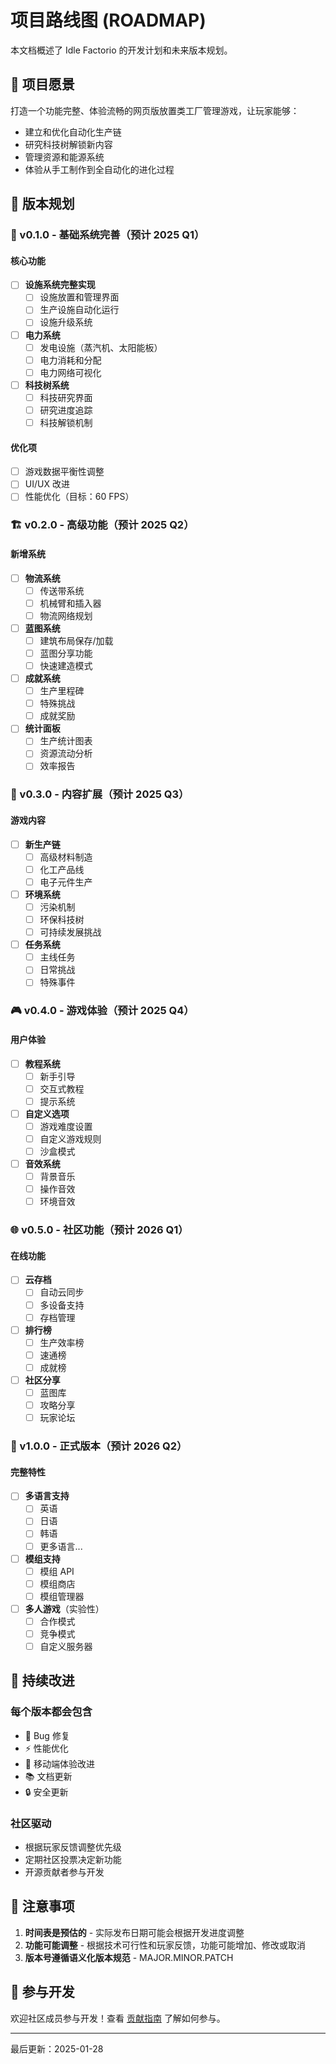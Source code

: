 # 项目路线图 (ROADMAP)

本文档概述了 Idle Factorio 的开发计划和未来版本规划。

## 🎯 项目愿景

打造一个功能完整、体验流畅的网页版放置类工厂管理游戏，让玩家能够：
- 建立和优化自动化生产链
- 研究科技树解锁新内容
- 管理资源和能源系统
- 体验从手工制作到全自动化的进化过程

## 📅 版本规划

### 🚀 v0.1.0 - 基础系统完善（预计 2025 Q1）

#### 核心功能
- [ ] **设施系统完整实现**
  - [ ] 设施放置和管理界面
  - [ ] 生产设施自动化运行
  - [ ] 设施升级系统
  
- [ ] **电力系统**
  - [ ] 发电设施（蒸汽机、太阳能板）
  - [ ] 电力消耗和分配
  - [ ] 电力网络可视化
  
- [ ] **科技树系统**
  - [ ] 科技研究界面
  - [ ] 研究进度追踪
  - [ ] 科技解锁机制

#### 优化项
- [ ] 游戏数据平衡性调整
- [ ] UI/UX 改进
- [ ] 性能优化（目标：60 FPS）

### 🏗️ v0.2.0 - 高级功能（预计 2025 Q2）

#### 新增系统
- [ ] **物流系统**
  - [ ] 传送带系统
  - [ ] 机械臂和插入器
  - [ ] 物流网络规划
  
- [ ] **蓝图系统**
  - [ ] 建筑布局保存/加载
  - [ ] 蓝图分享功能
  - [ ] 快速建造模式
  
- [ ] **成就系统**
  - [ ] 生产里程碑
  - [ ] 特殊挑战
  - [ ] 成就奖励

- [ ] **统计面板**
  - [ ] 生产统计图表
  - [ ] 资源流动分析
  - [ ] 效率报告

### 🌟 v0.3.0 - 内容扩展（预计 2025 Q3）

#### 游戏内容
- [ ] **新生产链**
  - [ ] 高级材料制造
  - [ ] 化工产品线
  - [ ] 电子元件生产
  
- [ ] **环境系统**
  - [ ] 污染机制
  - [ ] 环保科技树
  - [ ] 可持续发展挑战

- [ ] **任务系统**
  - [ ] 主线任务
  - [ ] 日常挑战
  - [ ] 特殊事件

### 🎮 v0.4.0 - 游戏体验（预计 2025 Q4）

#### 用户体验
- [ ] **教程系统**
  - [ ] 新手引导
  - [ ] 交互式教程
  - [ ] 提示系统
  
- [ ] **自定义选项**
  - [ ] 游戏难度设置
  - [ ] 自定义游戏规则
  - [ ] 沙盒模式

- [ ] **音效系统**
  - [ ] 背景音乐
  - [ ] 操作音效
  - [ ] 环境音效

### 🌐 v0.5.0 - 社区功能（预计 2026 Q1）

#### 在线功能
- [ ] **云存档**
  - [ ] 自动云同步
  - [ ] 多设备支持
  - [ ] 存档管理
  
- [ ] **排行榜**
  - [ ] 生产效率榜
  - [ ] 速通榜
  - [ ] 成就榜

- [ ] **社区分享**
  - [ ] 蓝图库
  - [ ] 攻略分享
  - [ ] 玩家论坛

### 🎯 v1.0.0 - 正式版本（预计 2026 Q2）

#### 完整特性
- [ ] **多语言支持**
  - [ ] 英语
  - [ ] 日语
  - [ ] 韩语
  - [ ] 更多语言...
  
- [ ] **模组支持**
  - [ ] 模组 API
  - [ ] 模组商店
  - [ ] 模组管理器

- [ ] **多人游戏**（实验性）
  - [ ] 合作模式
  - [ ] 竞争模式
  - [ ] 自定义服务器

## 🔄 持续改进

### 每个版本都会包含
- 🐛 Bug 修复
- ⚡ 性能优化
- 📱 移动端体验改进
- 📚 文档更新
- 🔒 安全更新

### 社区驱动
- 根据玩家反馈调整优先级
- 定期社区投票决定新功能
- 开源贡献者参与开发

## 📝 注意事项

1. **时间表是预估的** - 实际发布日期可能会根据开发进度调整
2. **功能可能调整** - 根据技术可行性和玩家反馈，功能可能增加、修改或取消
3. **版本号遵循语义化版本规范** - MAJOR.MINOR.PATCH

## 🤝 参与开发

欢迎社区成员参与开发！查看 [贡献指南](README.md#-贡献指南) 了解如何参与。

---

最后更新：2025-01-28